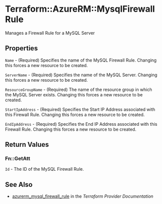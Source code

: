 # Terraform::AzureRM::MysqlFirewallRule

Manages a Firewall Rule for a MySQL Server

## Properties

`Name` - (Required) Specifies the name of the MySQL Firewall Rule. Changing this forces a new resource to be created.

`ServerName` - (Required) Specifies the name of the MySQL Server. Changing this forces a new resource to be created.

`ResourceGroupName` - (Required) The name of the resource group in which the MySQL Server exists. Changing this forces a new resource to be created.

`StartIpAddress` - (Required) Specifies the Start IP Address associated with this Firewall Rule. Changing this forces a new resource to be created.

`EndIpAddress` - (Required) Specifies the End IP Address associated with this Firewall Rule. Changing this forces a new resource to be created.


## Return Values

### Fn::GetAtt

`Id` - The ID of the MySQL Firewall Rule.

## See Also

* [azurerm_mysql_firewall_rule](https://www.terraform.io/docs/providers/azurerm/r/mysql_firewall_rule.html) in the _Terraform Provider Documentation_